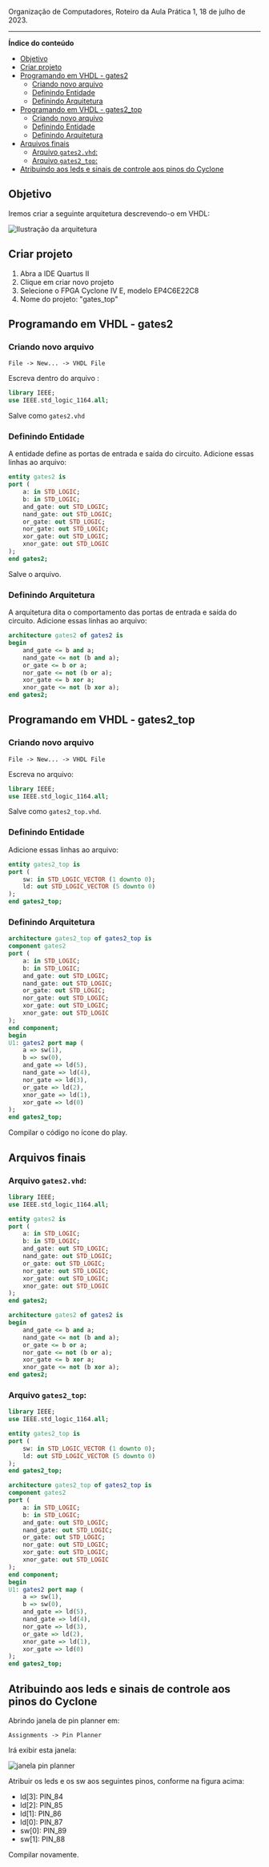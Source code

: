 ﻿Organização de Computadores, Roteiro da Aula Prática 1, 18 de julho de 2023.

---

**Índice do conteúdo**

- [Objetivo](#objetivo)
- [Criar projeto](#criar-projeto)
- [Programando em VHDL - gates2](#programando-em-vhdl---gates2)
	- [Criando novo arquivo](#criando-novo-arquivo)
	- [Definindo Entidade](#definindo-entidade)
	- [Definindo Arquitetura](#definindo-arquitetura)
- [Programando em VHDL - gates2\_top](#programando-em-vhdl---gates2_top)
	- [Criando novo arquivo](#criando-novo-arquivo-1)
	- [Definindo Entidade](#definindo-entidade-1)
	- [Definindo Arquitetura](#definindo-arquitetura-1)
- [Arquivos finais](#arquivos-finais)
	- [Arquivo `gates2.vhd`:](#arquivo-gates2vhd)
	- [Arquivo `gates2_top`:](#arquivo-gates2_top)
- [Atribuindo aos leds e sinais de controle aos pinos do Cyclone](#atribuindo-aos-leds-e-sinais-de-controle-aos-pinos-do-cyclone)

## Objetivo

Iremos criar a seguinte arquitetura descrevendo-o em VHDL: 

![Ilustração da arquitetura](imgs/gates2.jpg)

## Criar projeto

1. Abra a IDE Quartus II
2. Clique em criar novo projeto
3. Selecione o FPGA Cyclone IV E, modelo EP4C6E22C8
4. Nome do projeto: "gates_top"

## Programando em VHDL - gates2

### Criando novo arquivo

`File -> New... -> VHDL File`

Escreva dentro do arquivo :

```VHDL
library IEEE;
use IEEE.std_logic_1164.all;
```

Salve como `gates2.vhd`

### Definindo Entidade

A entidade define as portas de entrada e saída do circuito.  Adicione essas linhas ao arquivo:

```VHDL
entity gates2 is
port (
	a: in STD_LOGIC;
	b: in STD_LOGIC;
	and_gate: out STD_LOGIC;
	nand_gate: out STD_LOGIC;
	or_gate: out STD_LOGIC;
	nor_gate: out STD_LOGIC;
	xor_gate: out STD_LOGIC;
	xnor_gate: out STD_LOGIC
);
end gates2;
```

Salve o arquivo.

### Definindo Arquitetura

A arquitetura dita o comportamento das portas de entrada e saída do circuito. Adicione essas linhas ao arquivo:

```VHDL
architecture gates2 of gates2 is
begin
	and_gate <= b and a;
	nand_gate <= not (b and a);
	or_gate <= b or a;
	nor_gate <= not (b or a);
	xor_gate <= b xor a;
	xnor_gate <= not (b xor a);
end gates2;
```

## Programando em VHDL - gates2_top

### Criando novo arquivo

`File -> New... -> VHDL File`

Escreva no arquivo:

```VHDL
library IEEE;
use IEEE.std_logic_1164.all;
```

Salve como `gates2_top.vhd`. 

### Definindo Entidade

Adicione essas linhas ao arquivo:

```VHDL
entity gates2_top is 
port (
	sw: in STD_LOGIC_VECTOR (1 downto 0);
	ld: out STD_LOGIC_VECTOR (5 downto 0)
);
end gates2_top;
```

### Definindo Arquitetura

```VHDL
architecture gates2_top of gates2_top is 
component gates2
port (
	a: in STD_LOGIC;
	b: in STD_LOGIC;
	and_gate: out STD_LOGIC;
	nand_gate: out STD_LOGIC;
	or_gate: out STD_LOGIC;
	nor_gate: out STD_LOGIC;
	xor_gate: out STD_LOGIC;
	xnor_gate: out STD_LOGIC
);
end component;
begin
U1: gates2 port map (
	a => sw(1),
	b => sw(0),
	and_gate => ld(5),
	nand_gate => ld(4),
	nor_gate => ld(3),
	or_gate => ld(2),
	xnor_gate => ld(1),
	xor_gate => ld(0)
);
end gates2_top;
```

Compilar o código no ícone do play.

## Arquivos finais

### Arquivo `gates2.vhd`:

```VHDL
library IEEE;
use IEEE.std_logic_1164.all;

entity gates2 is
port (
	a: in STD_LOGIC;
	b: in STD_LOGIC;
	and_gate: out STD_LOGIC;
	nand_gate: out STD_LOGIC;
	or_gate: out STD_LOGIC;
	nor_gate: out STD_LOGIC;
	xor_gate: out STD_LOGIC;
	xnor_gate: out STD_LOGIC
);
end gates2;

architecture gates2 of gates2 is
begin
	and_gate <= b and a;
	nand_gate <= not (b and a);
	or_gate <= b or a;
	nor_gate <= not (b or a);
	xor_gate <= b xor a;
	xnor_gate <= not (b xor a);
end gates2;
```

### Arquivo `gates2_top`:

```VHDL
library IEEE;
use IEEE.std_logic_1164.all;

entity gates2_top is 
port (
	sw: in STD_LOGIC_VECTOR (1 downto 0);
	ld: out STD_LOGIC_VECTOR (5 downto 0)
);
end gates2_top;

architecture gates2_top of gates2_top is 
component gates2
port (
	a: in STD_LOGIC;
	b: in STD_LOGIC;
	and_gate: out STD_LOGIC;
	nand_gate: out STD_LOGIC;
	or_gate: out STD_LOGIC;
	nor_gate: out STD_LOGIC;
	xor_gate: out STD_LOGIC;
	xnor_gate: out STD_LOGIC
);
end component;
begin
U1: gates2 port map (
	a => sw(1),
	b => sw(0),
	and_gate => ld(5),
	nand_gate => ld(4),
	nor_gate => ld(3),
	or_gate => ld(2),
	xnor_gate => ld(1),
	xor_gate => ld(0)
);
end gates2_top;
```

## Atribuindo aos leds e sinais de controle aos pinos do Cyclone

Abrindo janela de pin planner em:

`Assignments -> Pin Planner`

Irá exibir esta janela:

![janela pin planner](imgs/pin-planner.png)

Atribuir os leds e os sw aos seguintes pinos, conforme na figura acima:
- ld[3]: PIN_84
- ld[2]: PIN_85
- ld[1]: PIN_86
- ld[0]: PIN_87
- sw[0]: PIN_89
- sw[1]: PIN_88

Compilar novamente.
